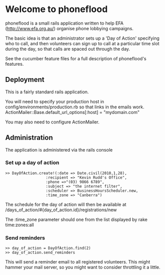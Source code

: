 Welcome to phoneflood
=====================

phoneflood is a small rails application written to help EFA (http://www.efa.org.au/) organise phone lobbying campaigns.

The basic idea is that an administrator sets up a 'Day of Action' specifying who to call, 
and then volunteers can sign up to call at a particular time slot during the day, so that calls are spaced out through
the day.

See the cucumber feature files for a full description of phoneflood's features.

Deployment
----------

This is a fairly standard rails application.

You will need to specify your production host in config/environments/production.rb so that links in the emails work.
    ActionMailer::Base.default_url_options[:host] = "mydomain.com"
  
You may also need to configure ActionMailer.

Administration
--------------

The application is administered via the rails console

### Set up a day of action

    >> DayOfAction.create!(:date => Date.civil(2010,1,28),
                      :recipient => "Kevin Rudd's Office", 
                      :phone =>"(03) 9866 6789", 
                      :subject => "the internet filter", 
                      :scheduler => BusinessHoursScheduler.new, 
                      :time_zone => "Canberra")
                    
    
The schedule for the day of action will then be available at /days_of_action/#{day_of_action.id}/registrations/new

The :time_zone parameter should one from the list displayed by rake time:zones:all

### Send reminders

    >> day_of_action = DayOfAction.find(2)
    >> day_of_action.send_reminders
    
This will send a reminder email to all registered volunteers. This might hammer your mail server, so you might want to consider throttling it a little.




